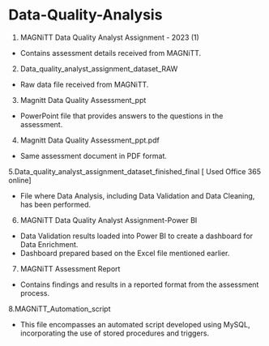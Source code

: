 # Data-Quality-Analysis

1. MAGNiTT Data Quality Analyst Assignment - 2023 (1)
- Contains assessment details received from MAGNiTT.

2. Data_quality_analyst_assignment_dataset_RAW
- Raw data file received from MAGNiTT.

3. Magnitt Data Quality Assessment_ppt
- PowerPoint file that provides answers to the questions in the assessment.

4. Magnitt Data Quality Assessment_ppt.pdf
- Same assessment document in PDF format.

5.Data_quality_analyst_assignment_dataset_finished_final [ Used Office 365 online]
- File where Data Analysis, including Data Validation and Data Cleaning, has been performed.

6. MAGNiTT Data Quality Analyst Assignment-Power BI
- Data Validation results loaded into Power BI to create a dashboard for Data Enrichment.
- Dashboard prepared based on the Excel file mentioned earlier.

7. MAGNiTT Assessment Report
- Contains findings and results in a reported format from the assessment process.

8.MAGNiTT_Automation_script
- This file encompasses an automated script developed using MySQL, incorporating the use of stored procedures and triggers.


